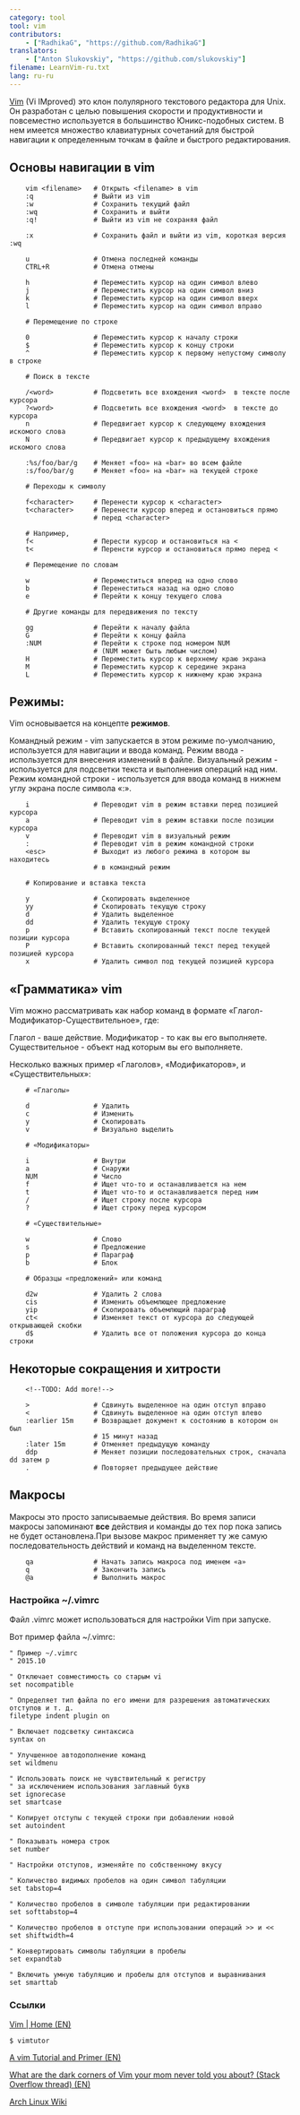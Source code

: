 ```yaml
---
category: tool
tool: vim
contributors:
    - ["RadhikaG", "https://github.com/RadhikaG"]
translators:
    - ["Anton Slukovskiy", "https://github.com/slukovskiy"]
filename: LearnVim-ru.txt
lang: ru-ru
---
```


[Vim](http://www.vim.org)
(Vi IMproved) это клон полулярного текстового редактора для Unix. Он разработан
с целью повышения скорости и продуктивности и повсеместно используется в 
большинство Юникс-подобных систем. В нем имеется множество клавиатурных 
сочетаний для быстрой навигации к определенным точкам в файле и быстрого 
редактирования.

## Основы навигации в vim

```
    vim <filename>   # Открыть <filename> в vim
    :q               # Выйти из vim
    :w               # Сохранить текущий файл
    :wq              # Сохранить и выйти
    :q!              # Выйти из vim не сохраняя файл

    :x               # Сохранить файл и выйти из vim, короткая версия :wq

    u                # Отмена последней команды
    CTRL+R           # Отмена отмены

    h                # Переместить курсор на один символ влево
    j                # Переместить курсор на один символ вниз
    k                # Переместить курсор на один символ вверх
    l                # Переместить курсор на один символ вправо

    # Перемещение по строке

    0                # Переместить курсор к началу строки
    $                # Переместить курсор к концу строки
    ^                # Переместить курсор к первому непустому символу в строке

    # Поиск в тексте

    /<word>          # Подсветить все вхождения <word>  в тексте после курсора
    ?<word>          # Подсветить все вхождения <word>  в тексте до курсора
    n                # Передвигает курсор к следующему вхождения искомого слова
    N                # Передвигает курсор к предыдущему вхождения искомого слова

    :%s/foo/bar/g    # Меняет «foo» на «bar» во всем файле
    :s/foo/bar/g     # Меняет «foo» на «bar» на текущей строке

    # Переходы к символу

    f<character>     # Перенести курсор к <character>
    t<character>     # Перенести курсор вперед и остановиться прямо
                     # перед <character>

    # Например,
    f<               # Перести курсор и остановиться на <
    t<               # Перенсти курсор и остановиться прямо перед <
    
    # Перемещение по словам

    w                # Переместиться вперед на одно слово
    b                # Перенеститься назад на одно слово
    e                # Перейти к концу текущего слова

    # Другие команды для передвижения по тексту

    gg               # Перейти к началу файла
    G                # Перейти к концу файла
    :NUM             # Перейти к строке под номером NUM 
                     # (NUM может быть любым числом)
    H                # Переместить курсор к верхнему краю экрана
    M                # Переместить курсор к середине экрана
    L                # Переместить курсор к нижнему краю экрана
```

## Режимы:

Vim основывается на концепте **режимов**.

Командный режим - vim запускается в этом режиме по-умолчанию, используется для 
навигации и ввода команд.
Режим ввода - используется для внесения изменений в файле.
Визуальный режим - используется для подсветки текста и выполнения операций над ним.
Режим командной строки - используется для ввода команд в нижнем углу экрана после символа «:».

```
    i                # Переводит vim в режим вставки перед позицией курсора
    a                # Переводит vim в режим вставки после позиции курсора
    v                # Переводит vim в визуальный режим
    :                # Переводит vim в режим командной строки
    <esc>            # Выходит из любого режима в котором вы находитесь 
                     # в командный режим

    # Копирование и вставка текста

    y                # Скопировать выделенное
    yy               # Скопировать текущую строку
    d                # Удалить выделенное
    dd               # Удалить текущую строку
    p                # Вставить скопированный текст после текущей позиции курсора
    P                # Вставить скопированный текст перед текущей позицией курсора
    x                # Удалить символ под текущей позицией курсора
```

## «Грамматика» vim

Vim можно рассматривать как набор команд в формате «Глагол-Модификатор-Существительное», где:

Глагол - ваше действие.
Модификатор - то как вы его выполняете.
Существительное - объект над которым вы его выполняете.

Несколько важных пример «Глаголов», «Модификаторов», и «Существительных»:

```
    # «Глаголы»
 
    d                # Удалить
    c                # Изменить
    y                # Скопировать
    v                # Визуально выделить

    # «Модификаторы»

    i                # Внутри
    a                # Снаружи
    NUM              # Число
    f                # Ищет что-то и останавливается на нем
    t                # Ищет что-то и останавливается перед ним
    /                # Ищет строку после курсора
    ?                # Ищет строку перед курсором

    # «Существительные»

    w                # Слово
    s                # Предложение
    p                # Параграф
    b                # Блок
    
    # Образцы «предложений» или команд

    d2w              # Удалить 2 слова
    cis              # Изменить объемлющее предложение
    yip              # Скопировать объемлющий параграф
    ct<              # Изменяет текст от курсора до следующей открывающей скобки
    d$               # Удалить все от положения курсора до конца строки
```

## Некоторые сокращения и хитрости

        <!--TODO: Add more!-->
```
    >                # Сдвинуть выделенное на один отступ вправо
    <                # Сдвинуть выделенное на один отступ влево
    :earlier 15m     # Возвращает документ к состоянию в котором он был 
                     # 15 минут назад
    :later 15m       # Отменяет предыдущую команду
    ddp              # Меняет позиции последовательных строк, сначала dd затем p
    .                # Повторяет предыдущее действие
```

## Макросы

Макросы это просто записываемые действия.
Во время записи макросы запоминают **все** действия и команды до тех пор пока 
запись не будет остановлена.При вызове макрос применяет ту же самую последовательность 
действий и команд на выделенном тексте.

```
    qa               # Начать запись макроса под именем «a»
    q                # Закончить запись
    @a               # Выполнить макрос 
```

### Настройка ~/.vimrc

Файл .vimrc может использоваться для настройки Vim при запуске.

Вот пример файла ~/.vimrc:

```
" Пример ~/.vimrc
" 2015.10 

" Отключает совместимость со старым vi
set nocompatible

" Определяет тип файла по его имени для разрешения автоматических отступов и т. д.
filetype indent plugin on

" Включает подсветку синтаксиса
syntax on

" Улучшенное автодополнение команд 
set wildmenu

" Использовать поиск не чувствительный к регистру 
" за исключением использования заглавный букв
set ignorecase
set smartcase

" Копирует отступы с текущей строки при добавлении новой
set autoindent

" Показывать номера строк
set number

" Настройки отступов, изменяйте по собственному вкусу

" Количество видимых пробелов на один символ табуляции
set tabstop=4

" Количество пробелов в символе табуляции при редактировании
set softtabstop=4

" Количество пробелов в отступе при использовании операций >> и << 
set shiftwidth=4

" Конвертировать символы табуляции в пробелы
set expandtab

" Включить умную табуляцию и пробелы для отступов и выравнивания
set smarttab
```

### Ссылки

[Vim | Home (EN)](http://www.vim.org/index.php)

`$ vimtutor`

[A vim Tutorial and Primer (EN)](https://danielmiessler.com/study/vim/)

[What are the dark corners of Vim your mom never told you about? (Stack Overflow thread) (EN)](http://stackoverflow.com/questions/726894/what-are-the-dark-corners-of-vim-your-mom-never-told-you-about)

[Arch Linux Wiki](https://wiki.archlinux.org/index.php/Vim_%28%D0%A0%D1%83%D1%81%D1%81%D0%BA%D0%B8%D0%B9%29)
